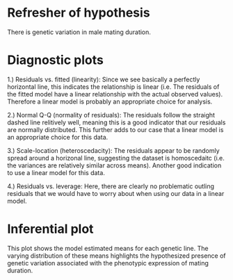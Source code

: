 # Refresher of hypothesis
There is genetic variation in male mating duration.

# Diagnostic plots

1.) Residuals vs. fitted (linearity): 
Since we see basically a perfectly horizontal line, this indicates the relationship is linear (i.e. The residuals of the fitted model have 
a linear relationship with the actual observed values). Therefore a linear model is probably an appropriate choice for analysis.

2.) Normal Q-Q (normality of residuals): 
The residuals follow the straight dashed line relitively well, meaning this is a good indicator that our residuals are normally 
distributed. This further adds to our case that a linear model is an appropriate choice for this data.

3.) Scale-location (heteroscedacity): 
The residuals appear to be randomly spread around a horizonal line, suggesting the dataset is homoscedaitc (i.e. the variances are
relatively similar across means). Another good indication to use a linear model for this data.

4.) Residuals vs. leverage: 
Here, there are clearly no problematic outling residuals that we would have to worry about when using our data in a linear model.

# Inferential plot

This plot shows the model estimated means for each genetic line. The varying distribution of these means highlights the hypothesized presence of genetic variation associated with the phenotypic expression of mating duration.
